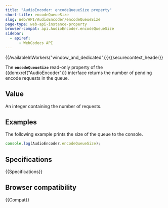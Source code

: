 ```yaml
---
title: "AudioEncoder: encodeQueueSize property"
short-title: encodeQueueSize
slug: Web/API/AudioEncoder/encodeQueueSize
page-type: web-api-instance-property
browser-compat: api.AudioEncoder.encodeQueueSize
sidebar:
  - apiref:
      - WebCodecs API
---
```


{{AvailableInWorkers("window_and_dedicated")}}{{securecontext_header}}

The **`encodeQueueSize`** read-only property of the {{domxref("AudioEncoder")}} interface returns the number of pending encode requests in the queue.

## Value

An integer containing the number of requests.

## Examples

The following example prints the size of the queue to the console.

```js
console.log(AudioEncoder.encodeQueueSize);
```

## Specifications

{{Specifications}}

## Browser compatibility

{{Compat}}
